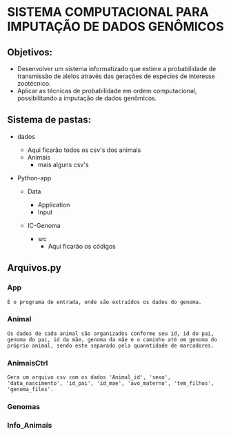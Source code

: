 # SISTEMA COMPUTACIONAL PARA IMPUTAÇÃO DE DADOS GENÔMICOS
## Objetivos:
- Desenvolver um sistema informatizado que estime a probabilidade de transmissão de alelos através das gerações de espécies de interesse zootécnico.
- Aplicar as técnicas de probabilidade em ordem computacional, possibilitando a imputação de dados genômicos.

## Sistema de pastas:
- dados
    - Aqui ficarão todos os csv's dos animais
    - Animais
        - mais alguns csv's

- Python-app
    - Data
        - Application
        - Input

    - IC-Genoma
        - src
            - Aqui ficarão os códigos

## Arquivos.py
### App
    É o programa de entrada, onde são extraídos os dados do genoma.

### Animal
    Os dados de cada animal são organizados conforme seu id, id do pai, genoma do pai, id da mãe, genoma da mãe e o caminho até om genoma do próprio animal, sendo este separado pela quanntidade de marcadores.

### AnimaisCtrl
    Gera um arquivo csv com os dados 'Animal_id', 'sexo', 'data_nascimento', 'id_pai', 'id_mae', 'avo_materno', 'tem_filhos', 'genoma_files'. 
        
### Genomas


### Info_Animais
